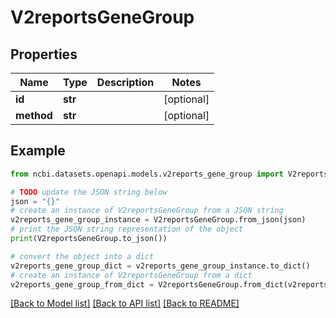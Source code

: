 # V2reportsGeneGroup


## Properties

Name | Type | Description | Notes
------------ | ------------- | ------------- | -------------
**id** | **str** |  | [optional] 
**method** | **str** |  | [optional] 

## Example

```python
from ncbi.datasets.openapi.models.v2reports_gene_group import V2reportsGeneGroup

# TODO update the JSON string below
json = "{}"
# create an instance of V2reportsGeneGroup from a JSON string
v2reports_gene_group_instance = V2reportsGeneGroup.from_json(json)
# print the JSON string representation of the object
print(V2reportsGeneGroup.to_json())

# convert the object into a dict
v2reports_gene_group_dict = v2reports_gene_group_instance.to_dict()
# create an instance of V2reportsGeneGroup from a dict
v2reports_gene_group_from_dict = V2reportsGeneGroup.from_dict(v2reports_gene_group_dict)
```
[[Back to Model list]](../README.md#documentation-for-models) [[Back to API list]](../README.md#documentation-for-api-endpoints) [[Back to README]](../README.md)


